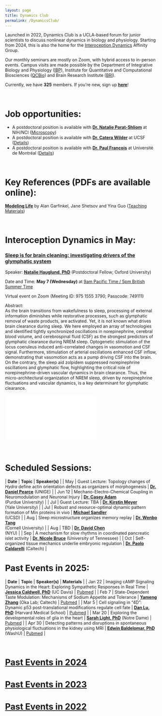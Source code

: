 ```yaml
---
layout: page
title: Dynamics Club
permalink: /DynamicsClub/
---
```


Launched in 2022, Dynamics Club is a UCLA-based forum for junior scientists to discuss nonlinear dynamics in biology and physiology. Starting from 2024, this is also the home for the [Interoception Dynamics](https://bri.ucla.edu/affinity-groups/#1725383881651-5acf33f9-a12c) Affinity Group. 

Our monthly seminars are mostly on Zoom, with hybrid access to in-person events. Campus visits are made possible by the Department of Integrative Biology and Physiology ([IBP](https://www.ibp.ucla.edu)), Institute for Quantitative and Computational Biosciences ([QCBio](https://qcb.ucla.edu)) and Brain Research Institute ([BRI](https://bri.ucla.edu)).

Currently, we have **325** members. If you're new, sign up [**here**](http://eepurl.com/hSqQLD)! 

&nbsp;
&nbsp;

# Job opportunities:
- A postdoctoral position is available with [**Dr. Natalie Porat-Shliom**](https://ccr.cancer.gov/staff-directory/natalie-porat-shliom) at NIH/NCI ([Microscopy](https://ccr.cancer.gov/staff-directory/natalie-porat-shliom#gallery))
- A postdoctoral position is available with [**Dr. Catera Wilder**](https://pharm.ucsf.edu/wilder) at UCSF ([Details](https://opportunities.ucsf.edu/content/postdoctoral-scholar-research-position-computational-modeling-dynamic-cell-systems))
- A postdoctoral position is available with [**Dr. Paul François**](https://www.francoisresearch.org) at Université de Montréal ([Details](https://www.francoisresearch.org/positions))

&nbsp;
&nbsp;

# Key References (PDFs are available online): 

[**Modeling Life**](https://link.springer.com/book/10.1007/978-3-319-59731-7) by Alan Garfinkel, Jane Shetsov and Yina Guo ([Teaching Materials](https://modelinginbiology.github.io))

&nbsp;
&nbsp;

# Interoception Dynamics in May: 

### [**Sleep is for brain cleaning: investigating drivers of the glymphatic system**](https://pubmed.ncbi.nlm.nih.gov/39788123/)

Speaker: [**Natalie Hauglund, PhD**](https://www.dpag.ox.ac.uk/team/natalie-hauglund-1) (Postdoctoral Fellow; Oxford University)

Date and Time: **May 7 (Wednesday)** at <ins>9am Pacific Time / 5pm British Summer Time</ins>

Virtual event on Zoom (Meeting ID: 975 1555 3790; Passcode: 749111)	

Abstract:\
As the brain transitions from wakefulness to sleep, processing of external information diminishes while restorative processes, such as glymphatic removal of waste products, are activated. Yet, it is not known what drives brain clearance during sleep. We here employed an array of technologies and identified tightly synchronized oscillations in norepinephrine, cerebral blood volume, and cerebrospinal fluid (CSF) as the strongest predictors of glymphatic clearance during NREM sleep. Optogenetic stimulation of the locus coeruleus induced anti-correlated changes in vasomotion and CSF signal. Furthermore, stimulation of arterial oscillations enhanced CSF inflow, demonstrating that vasomotion acts as a pump driving CSF into the brain. On the contrary, the sleep aid zolpidem suppressed norepinephrine oscillations and glymphatic flow, highlighting the critical role of norepinephrine-driven vascular dynamics in brain clearance. Thus, the micro-architectural organization of NREM sleep, driven by norepinephrine fluctuations and vascular dynamics, is a key determinant for glymphatic clearance.

![DynamicsClub](/images/DynamicsClub_May2025.pdf)

&nbsp;
&nbsp;

# Scheduled Sessions:

| **Date** | **Topic** | **Speaker(s)** |
| May | Guest Lecture: Topology changes of *Hydra* define actin orientation defects as organizers of morphogenesis | [**Dr. Daniel Pearce**](https://sites.google.com/view/danieljgpearce/home) (UNIGE) |
| Jun 12 | Mechano-Electro-Chemical Coupling in Neuromodulation and Neuronal Injury | [**Dr. Casey Adam**](https://vet.purdue.edu/cpr/team.php) <br /> (Purdue University) |
| Jul | Guest Lecture: TBA | [**Dr. Kirstin Meyer**](https://mcdb.yale.edu/people/kirstin-meyer) <br /> (Yale University) |
| Jul | Robust and resource-optimal dynamic pattern formation of Min proteins in vivo | [**Michael Sandler**](https://jun.ucsd.edu) <br /> (UCSD) |
| Aug | Sleep microstructure organizes memory replay | [**Dr. Wenbo Tang**](https://braincomputation.org/people/) <br /> (Cornell University) |
| Aug | TBD | [**Dr. David Chen**](https://ycdavidchen.com) <br /> (NYU) |
| Sep | A mechanism for slow rhythms in coordinated pancreatic islet activity | [**Dr. Nicole Bruce**](https://uthsc.edu/graduate-health-sciences/postdoc/current-scholars.php) (University of Tennessee) |
| Oct | Self-organized tissue mechanics underlie embryonic regulation | [**Dr. Paolo Caldarelli**](https://directory.caltech.edu/personnel/pcaldare) (Caltech) |

# Past Events in 2025:

| **Date** | **Topic** | **Speaker(s)** | **Materials** |
| Jan 22 | Imaging cAMP Signaling Dynamics in the Heart: Exploring Sympathetic Responses in Real Time | [**Jessica Caldwell, PhD**](https://health.ucdavis.edu/pharmacology/postdoctoral_scholars.html) (UC Davis) | [Pubmed](https://pubmed.ncbi.nlm.nih.gov/36662864/) |
| Feb 7 | State-Dependent Taste Modulation: Mechanisms of Sodium Appetite and Tolerance | [**Yameng Zhang**](https://okalab.caltech.edu/lab-members) (Oka Lab; Caltech) | [Pubmed](https://pubmed.ncbi.nlm.nih.gov/37989313/) |
| Mar 5 | Cell signaling in “4D”: Dynamic p53 post-translational modifications regulate cell fate | [**Dan Lu, PhD**](https://www.lahavlab.com/dan-lu) (Harvard Medical School) | [Pubmed](https://pubmed.ncbi.nlm.nih.gov/39454005/) |
| Mar 20 | Exploring the developmental roles of glia in the heart | [**Sarah Light, PhD**](http://smithneurallab.weebly.com/people.html) (Notre Dame) | [Pubmed](https://pubmed.ncbi.nlm.nih.gov/34793438/) |
| Apr 30 | Detecting patterns and disruptions in spontaneous physiological fluctuations in the kidney using MRI | [**Edwin Baldelomar, PhD**](https://www.mir.wustl.edu/employees/edwin-baldelomar/) (WashU) | [Pubmed](https://pubmed.ncbi.nlm.nih.gov/38660712/) |

&nbsp;
&nbsp; 

# [Past Events in 2024](https://lingyunxiong.github.io/2024/12/30/DynamicsClub.html)

# [Past Events in 2023](https://lingyunxiong.github.io/2023/12/15/dynamicsclub.html)

# [Past Events in 2022](https://lingyunxiong.github.io/2022/12/16/dynamicsclub.html)

&nbsp;
&nbsp;



